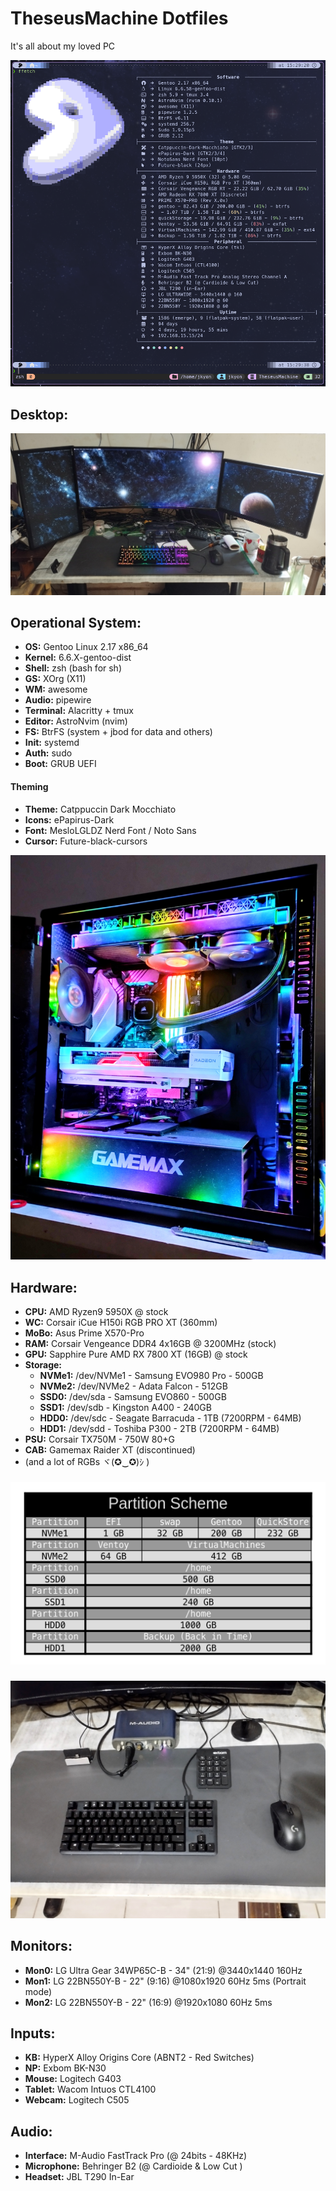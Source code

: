 # TheseusMachine Dotfiles

It's all about my loved PC


![Festfetch](https://github.com/jKy0n/TheseusMachineDotFiles/blob/main/media/fastfetch-14-Nov-2024.png)

## Desktop:

![Desktop](https://github.com/jKy0n/TheseusMachineDotFiles/blob/main/media/Desktop-14-Nov-2024.jpg)

## Operational System:

- **OS:** Gentoo Linux 2.17 x86_64
- **Kernel:** 6.6.X-gentoo-dist
- **Shell:** zsh (bash for sh)
- **GS:** XOrg (X11)
- **WM:** awesome
- **Audio:** pipewire
- **Terminal:** Alacritty + tmux
- **Editor:** AstroNvim (nvim)
- **FS:** BtrFS (system + jbod for data and others)
- **Init:** systemd
- **Auth:** sudo
- **Boot:** GRUB UEFI


#### Theming

- **Theme:** Catppuccin Dark Mocchiato
- **Icons:** ePapirus-Dark
- **Font:** MesloLGLDZ Nerd Font / Noto Sans
- **Cursor:** Future-black-cursors


![Theseus Machine](https://github.com/jKy0n/TheseusMachineDotFiles/blob/main/media/TheseusMachine-09-Aug-2024.jpg)


## Hardware:

- **CPU:** AMD Ryzen9 5950X @ stock
- **WC:** Corsair iCue H150i RGB PRO XT (360mm)
- **MoBo:** Asus Prime X570-Pro
- **RAM:** Corsair Vengeance DDR4 4x16GB @ 3200MHz (stock)
- **GPU:** Sapphire Pure AMD RX 7800 XT (16GB) @ stock
- **Storage:**
    - **NVMe1:** /dev/NVMe1 -  Samsung EVO980 Pro - 500GB
    - **NVMe2:** /dev/NVMe2 -  Adata Falcon       - 512GB
    - **SSD0:**  /dev/sda   -  Samsung EVO860     - 500GB
    - **SSD1:**  /dev/sdb   -  Kingston A400      - 240GB
    - **HDD0:**  /dev/sdc   -  Seagate Barracuda  - 1TB (7200RPM - 64MB)
    - **HDD1:**  /dev/sdd   -  Toshiba P300       - 2TB (7200RPM - 64MB)
- **PSU:** Corsair TX750M - 750W 80+G
- **CAB:** Gamemax Raider XT (discontinued)
- (and a lot of RGBs ヾ(✪‿✪)ｼ )

###

![Devices](https://github.com/jKy0n/TheseusMachineDotFiles/blob/main/media/devicesTab-14-Nov-2024.png)

###

![Peripherals](https://github.com/jKy0n/TheseusMachineDotFiles/blob/main/media/Peripherals-14-Nov-2024.jpg)

## Monitors:

- **Mon0:** LG Ultra Gear 34WP65C-B - 34" (21:9) @3440x1440 160Hz
- **Mon1:** LG 22BN550Y-B - 22" (9:16) @1080x1920 60Hz 5ms (Portrait mode)
- **Mon2:** LG 22BN550Y-B - 22" (16:9) @1920x1080 60Hz 5ms


## Inputs:

- **KB:** HyperX Alloy Origins Core (ABNT2 - Red Switches)
- **NP:** Exbom BK-N30
- **Mouse:** Logitech G403
- **Tablet:** Wacom Intuos CTL4100
- **Webcam:** Logitech C505 


## Audio:

- **Interface:** M-Audio FastTrack Pro (@ 24bits - 48KHz)
- **Microphone:** Behringer B2 (@ Cardioide & Low Cut )
- **Headset:** JBL T290 In-Ear 

